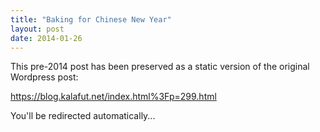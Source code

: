 ```yaml
---
title: "Baking for Chinese New Year"
layout: post
date: 2014-01-26
---
```


This pre-2014 post has been preserved as a static version of the original Wordpress post:

https://blog.kalafut.net/index.html%3Fp=299.html

You'll be redirected automatically...

<head>
  <meta http-equiv="refresh" content="5;url=https://blog.kalafut.net/index.html%3Fp=299.html">
</head>


